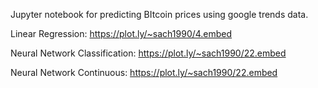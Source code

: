 Jupyter notebook for predicting BItcoin prices using google trends data.

Linear Regression:
https://plot.ly/~sach1990/4.embed

Neural Network Classification:
https://plot.ly/~sach1990/22.embed

Neural Network Continuous:
https://plot.ly/~sach1990/22.embed
